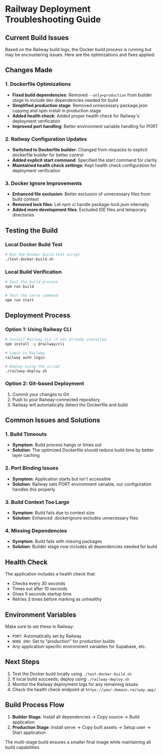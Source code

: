 # Railway Deployment Troubleshooting Guide

## Current Build Issues

Based on the Railway build logs, the Docker build process is running but may be encountering issues.
Here are the optimizations and fixes applied:

## Changes Made

### 1. Dockerfile Optimizations

- **Fixed build dependencies**: Removed `--only=production` from builder stage to include dev
  dependencies needed for build
- **Simplified production stage**: Removed unnecessary package.json copying and npm install in
  production stage
- **Added health check**: Added proper health check for Railway's deployment verification
- **Improved port handling**: Better environment variable handling for PORT

### 2. Railway Configuration Updates

- **Switched to Dockerfile builder**: Changed from nixpacks to explicit dockerfile builder for
  better control
- **Added explicit start command**: Specified the start command for clarity
- **Maintained health check settings**: Kept health check configuration for deployment verification

### 3. Docker Ignore Improvements

- **Enhanced file exclusion**: Better exclusion of unnecessary files from build context
- **Removed lock files**: Let npm ci handle package-lock.json internally
- **Added more development files**: Excluded IDE files and temporary directories

## Testing the Build

### Local Docker Build Test

```bash
# Run the Docker build test script
./test-docker-build.sh
```

### Local Build Verification

```bash
# Test the build process
npm run build

# Test the serve command
npm run start
```

## Deployment Process

### Option 1: Using Railway CLI

```bash
# Install Railway CLI if not already installed
npm install -g @railway/cli

# Login to Railway
railway auth login

# Deploy using the script
./railway-deploy.sh
```

### Option 2: Git-based Deployment

1. Commit your changes to Git
2. Push to your Railway-connected repository
3. Railway will automatically detect the Dockerfile and build

## Common Issues and Solutions

### 1. Build Timeouts

- **Symptom**: Build process hangs or times out
- **Solution**: The optimized Dockerfile should reduce build time by better layer caching

### 2. Port Binding Issues

- **Symptom**: Application starts but isn't accessible
- **Solution**: Railway sets PORT environment variable, our configuration handles this properly

### 3. Build Context Too Large

- **Symptom**: Build fails due to context size
- **Solution**: Enhanced .dockerignore excludes unnecessary files

### 4. Missing Dependencies

- **Symptom**: Build fails with missing packages
- **Solution**: Builder stage now includes all dependencies needed for build

## Health Check

The application includes a health check that:

- Checks every 30 seconds
- Times out after 10 seconds
- Gives 5 seconds startup time
- Retries 3 times before marking as unhealthy

## Environment Variables

Make sure to set these in Railway:

- `PORT`: Automatically set by Railway
- `NODE_ENV`: Set to "production" for production builds
- Any application-specific environment variables for Supabase, etc.

## Next Steps

1. Test the Docker build locally using `./test-docker-build.sh`
2. If local build succeeds, deploy using `./railway-deploy.sh`
3. Monitor the Railway deployment logs for any remaining issues
4. Check the health check endpoint at `https://your-domain.railway.app/`

## Build Process Flow

1. **Builder Stage**: Install all dependencies → Copy source → Build application
2. **Production Stage**: Install serve → Copy built assets → Setup user → Start application

The multi-stage build ensures a smaller final image while maintaining all build capabilities.

